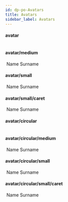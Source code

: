 ```yaml
---
id: dp-po-Avatars
title: Avatars
sidebar_label: Avatars
---
```


<h4>avatar</h4>
<span class="dp-po-Avatar">
	<img class="dp-po-Avatar-icon" src="/img/docs/avatar.png" alt="">
</span>

<h4>avatar/medium</h4>
<span class="dp-po-Avatar Avatar--medium">
	<img class="dp-po-Avatar-icon" src="/img/docs/avatar.png" alt="">
	<span class="dp-po-Avatar-name">Name Surname</span>
</span>

<h4>avatar/small</h4>
<span class="dp-po-Avatar Avatar--small">
	<img class="dp-po-Avatar-icon" src="/img/docs/avatar.png" alt="">
	<span class="dp-po-Avatar-name">Name Surname</span>
</span>

<h4>avatar/small/caret</h4>
<span class="dp-po-Avatar Avatar--small">
	<img class="dp-po-Avatar-icon" src="/img/docs/avatar.png" alt="">
	<span class="dp-po-Avatar-name">Name Surname</span>
	<span class="dp-po-arrow arrow--bottom arrow--brand-primary"></span>
</span>

<!-- avatar/circular -->

<h4>avatar/circular</h4>
<span class="dp-po-Avatar Avatar--circle">
	<img class="dp-po-Avatar-icon" src="/img/docs/avatar-circular.png" alt="">
</span>

<h4>avatar/circular/medium</h4>
<span class="dp-po-Avatar Avatar--medium Avatar--circle">
	<img class="dp-po-Avatar-icon" src="/img/docs/avatar-circular.png" alt="">
	<span class="dp-po-Avatar-name">Name Surname</span>
</span>

<h4>avatar/circular/small</h4>
<span class="dp-po-Avatar Avatar--small Avatar--circle">
	<img class="dp-po-Avatar-icon" src="/img/docs/avatar-circular.png" alt="">
	<span class="dp-po-Avatar-name">Name Surname</span>
</span>

<h4>avatar/circular/small/caret</h4>
<span class="dp-po-Avatar Avatar--small Avatar--circle">
	<img class="dp-po-Avatar-icon" src="/img/docs/avatar-circular.png" alt="">
	<span class="dp-po-Avatar-name">Name Surname</span>
	<span class="dp-po-arrow arrow--bottom arrow--brand-primary"></span>
</span>
